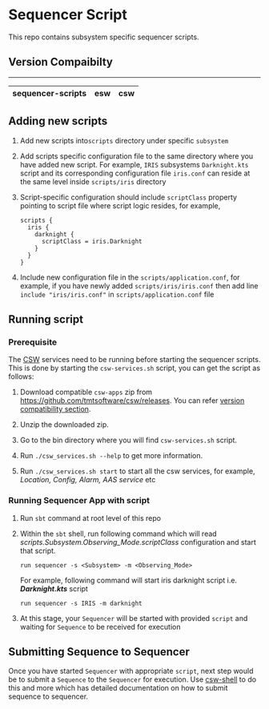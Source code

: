# Sequencer Script

This repo contains subsystem specific sequencer scripts.

## Version Compaibilty
-----------------------------------------------------------

| sequencer-scripts | esw | csw |
|-------------------|-----|-----|

## Adding new scripts

1. Add new scripts into`scripts` directory under specific `subsystem`

1. Add scripts specific configuration file to the same directory where you have added new script. 
For example, `IRIS` subsystems `Darknight.kts` script and its corresponding configuration file `iris.conf` can reside at the same level inside `scripts/iris` directory

1. Script-specific configuration should include `scriptClass` property pointing to script file where script logic resides, for example,
    ```hocon
    scripts {
      iris {
        darknight {
          scriptClass = iris.Darknight
        }
      }
    }
    ```

1. Include new configuration file in the `scripts/application.conf`, 
for example, if you have newly added `scripts/iris/iris.conf` then add line `include "iris/iris.conf"` in `scripts/application.conf` file

## Running script

### Prerequisite
The [CSW](https://github.com/tmtsoftware/csw) services need to be running before starting the sequencer scripts.
This is done by starting the `csw-services.sh` script, you can get the script as follows:

1. Download compatible `csw-apps` zip from https://github.com/tmtsoftware/csw/releases.
You can refer [version compatibility section](#-version-compaibilty).

1. Unzip the downloaded zip.

1. Go to the bin directory where you will find `csw-services.sh` script.

1. Run `./csw_services.sh --help` to get more information.

1. Run `./csw_services.sh start` to start all the csw services, for example, _Location, Config, Alarm, AAS service_ etc

### Running Sequencer App with script

1. Run `sbt` command at root level of this repo

1. Within the `sbt` shell, run following command which will read _scripts.Subsystem.Observing_Mode.scriptClass_ configuration and start that script.
    ```
    run sequencer -s <Subsystem> -m <Observing_Mode>
    ```

    For example, following command will start iris darknight script i.e. **_Darknight.kts_** script 
    ```
    run sequencer -s IRIS -m darknight
    ``` 

1. At this stage, your `Sequencer` will be started with provided `script` and waiting for `Sequence` to be received for execution

## Submitting Sequence to Sequencer

Once you have started `Sequencer` with appropriate `script`, next step would be to submit a `Sequence` to the `Sequencer` for execution.
Use [csw-shell](https://github.com/tmtsoftware/csw-shell) to do this and more which has detailed documentation on how to submit sequence to sequencer.
